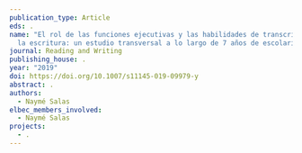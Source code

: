```yaml
---
publication_type: Article
eds: .
name: "El rol de las funciones ejecutivas y las habilidades de transcripción en
  la escritura: un estudio transversal a lo largo de 7 años de escolarización"
journal: Reading and Writing
publishing_house: .
year: "2019"
doi: https://doi.org/10.1007/s11145-019-09979-y
abstract: .
authors:
  - Naymé Salas
elbec_members_involved:
  - Naymé Salas
projects:
  - .
---
```

